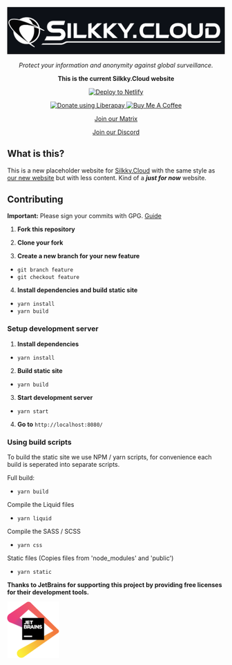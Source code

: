<div align="center">
<a href="https://silkky.cloud/">
  <img src="public/img/png/brand/text-background.png" width="600px" alt="Silkky.Cloud" />
</a>
<p>
  <em>Protect your information and anonymity against global surveillance.</em>
</p>

**This is the current Silkky.Cloud website**

[![Deploy to Netlify](https://github.com/silkkycloud/silkky.cloud-placeholder/actions/workflows/production.yml/badge.svg)](https://demo.silkky.cloud/)

<a href="https://liberapay.com/silkkycloud/donate" target="_blank">
  <img alt="Donate using Liberapay" src="https://liberapay.com/assets/widgets/donate.svg" height="30px">
</a>
<a href="https://www.buymeacoffee.com/silkkycloud" target="_blank">
  <img src="https://cdn.buymeacoffee.com/buttons/v2/default-yellow.png" height="30px" alt="Buy Me A Coffee">
</a>

[Join our Matrix](https://matrix.to/#/#silkkycloud:matrix.org)

[Join our Discord](https://discord.com/invite/BvqJQ3hNrQ)

</div>

## What is this?

This is a new placeholder website for [Silkky.Cloud](https://www.silkky.cloud/) with the same style as [our new website](https://demo.silkky.cloud) but with less content. Kind of a ***just for now*** website.

## Contributing

**Important:** Please sign your commits with GPG. [Guide](https://docs.github.com/en/github/authenticating-to-github/managing-commit-signature-verification)

1. **Fork this repository**

2. **Clone your fork**

3. **Create a new branch for your new feature**

- ```git branch feature```
-  ```git checkout feature```

4. **Install dependencies and build static site**

- ```yarn install```
- ```yarn build```

### Setup development server

1. **Install dependencies**

- ```yarn install```

2. **Build static site**

- ```yarn build```

3. **Start development server**

- ```yarn start```

4. **Go to** ```http://localhost:8080/```

### Using build scripts

To build the static site we use NPM / yarn scripts, for convenience each build is seperated into separate scripts.

Full build:

- ```yarn build```

Compile the Liquid files

- ```yarn liquid```

Compile the SASS / SCSS

- ```yarn css```

Static files (Copies files from 'node_modules' and 'public')

- ```yarn static```

**Thanks to JetBrains for supporting this project by providing free licenses for their development tools.**

<a href="https://jb.gg/OpenSource" target="_blank">
  <img src="public/img/svg/jetbrains.svg" width="120px" alt="JetBrains">
</a>
